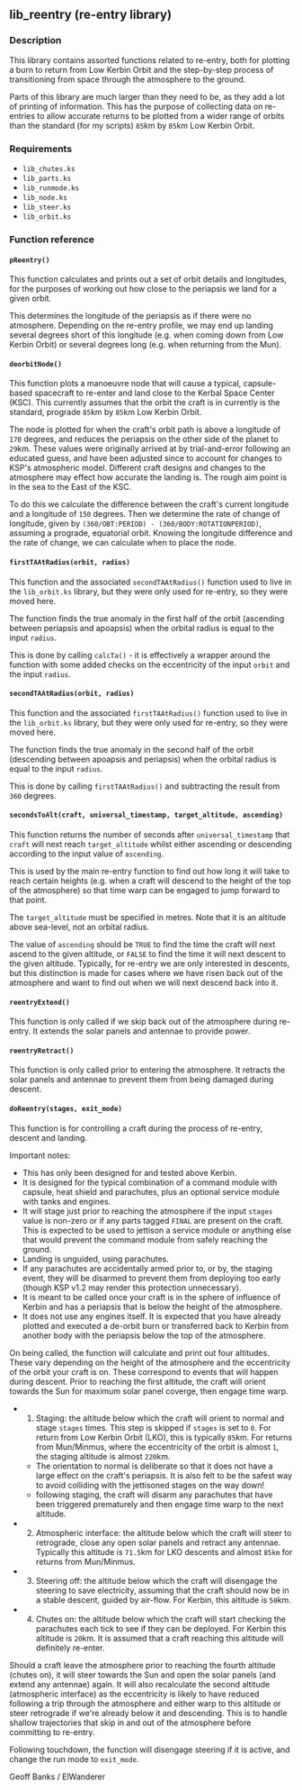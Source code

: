 ## lib\_reentry (re-entry library)

### Description

This library contains assorted functions related to re-entry, both for plotting a burn to return from Low Kerbin Orbit and the step-by-step process of transitioning from space through the atmosphere to the ground.

Parts of this library are much larger than they need to be, as they add a lot of printing of information. This has the purpose of collecting data on re-entries to allow accurate returns to be plotted from a wider range of orbits than the standard (for my scripts) `85`km by `85`km Low Kerbin Orbit.

### Requirements

* `lib_chutes.ks`
* `lib_parts.ks`
* `lib_runmode.ks`
* `lib_node.ks`
* `lib_steer.ks`
* `lib_orbit.ks`

### Function reference

#### `pReentry()`

This function calculates and prints out a set of orbit details and longitudes, for the purposes of working out how close to the periapsis we land for a given orbit.

This determines the longitude of the periapsis as if there were no atmosphere. Depending on the re-entry profile, we may end up landing several degrees short of this longitude (e.g. when coming down from Low Kerbin Orbit) or several degrees long (e.g. when returning from the Mun).

#### `deorbitNode()`

This function plots a manoeuvre node that will cause a typical, capsule-based spacecraft to re-enter and land close to the Kerbal Space Center (KSC). This currently assumes that the orbit the craft is in currently is the standard, prograde `85`km by `85`km Low Kerbin Orbit.

The node is plotted for when the craft's orbit path is above a longitude of `170` degrees, and reduces the periapsis on the other side of the planet to `29`km. These values were originally arrived at by trial-and-error following an educated guess, and have been adjusted since to account for changes to KSP's atmospheric model. Different craft designs and changes to the atmosphere may effect how accurate the landing is. The rough aim point is in the sea to the East of the KSC.

To do this we calculate the difference between the craft's current longitude and a longitude of `150` degrees. Then we determine the rate of change of longitude, given by `(360/OBT:PERIOD) - (360/BODY:ROTATIONPERIOD)`, assuming a prograde, equatorial orbit. Knowing the longitude difference and the rate of change, we can calculate when to place the node.

#### `firstTAAtRadius(orbit, radius)`

This function and the associated `secondTAAtRadius()` function used to live in the `lib_orbit.ks` library, but they were only used for re-entry, so they were moved here.

The function finds the true anomaly in the first half of the orbit (ascending between periapsis and apoapsis) when the orbital radius is equal to the input `radius`.

This is done by calling `calcTa()` - it is effectively a wrapper around the function with some added checks on the eccentricity of the input `orbit` and the input `radius`. 

#### `secondTAAtRadius(orbit, radius)`

This function and the associated `firstTAAtRadius()` function used to live in the `lib_orbit.ks` library, but they were only used for re-entry, so they were moved here.

The function finds the true anomaly in the second half of the orbit (descending between apoapsis and periapsis) when the orbital radius is equal to the input `radius`.

This is done by calling `firstTAAtRadius()` and subtracting the result from `360` degrees.

#### `secondsToAlt(craft, universal_timestamp, target_altitude, ascending)`

This function returns the number of seconds after `universal_timestamp` that `craft` will next reach `target_altitude` whilst either ascending or descending according to the input value of `ascending`.

This is used by the main re-entry function to find out how long it will take to reach certain heights (e.g. when a craft will descend to the height of the top of the atmosphere) so that time warp can be engaged to jump forward to that point.

The `target_altitude` must be specified in metres. Note that it is an altitude above sea-level, not an orbital radius.

The value of `ascending` should be `TRUE` to find the time the craft will next ascend to the given altitude, or `FALSE` to find the time it will next descent to the given altitude. Typically, for re-entry we are only interested in descents, but this distinction is made for cases where we have risen back out of the atmosphere and want to find out when we will next descend back into it.

#### `reentryExtend()`

This function is only called if we skip back out of the atmosphere during re-entry. It extends the solar panels and antennae to provide power.

#### `reentryRetract()`

This function is only called prior to entering the atmosphere. It retracts the solar panels and antennae to prevent them from being damaged during descent.

#### `doReentry(stages, exit_mode)`

This function is for controlling a craft during the process of re-entry, descent and landing. 

Important notes:
* This has only been designed for and tested above Kerbin.
* It is designed for the typical combination of a command module with capsule, heat shield and parachutes, plus an optional service module with tanks and engines.
* It will stage just prior to reaching the atmosphere if the input `stages` value is non-zero or if any parts tagged `FINAL` are present on the craft. This is expected to be used to jettison a service module or anything else that would prevent the command module from safely reaching the ground.
* Landing is unguided, using parachutes.
* If any parachutes are accidentally armed prior to, or by, the staging event, they will be disarmed to prevent them from deploying too early (though KSP v1.2 may render this protection unnecessary).
* It is meant to be called once your craft is in the sphere of influence of Kerbin and has a periapsis that is below the height of the atmosphere.
* It does not use any engines itself. It is expected that you have already plotted and executed a de-orbit burn or transferred back to Kerbin from another body with the periapsis below the top of the atmosphere.

On being called, the function will calculate and print out four altitudes. These vary depending on the height of the atmosphere and the eccentricity of the orbit your craft is on. These correspond to events that will happen during descent. Prior to reaching the first altitude, the craft will orient towards the Sun for maximum solar panel coverge, then engage time warp.
* 1. Staging: the altitude below which the craft will orient to normal and stage `stages` times. This step is skipped if `stages` is set to `0`. For return from Low Kerbin Orbit (LKO), this is typically `85`km. For returns from Mun/Minmus, where the eccentricity of the orbit is almost `1`, the staging altitude is almost `220`km.
  * The orientation to normal is deliberate so that it does not have a large effect on the craft's periapsis. It is also felt to be the safest way to avoid colliding with the jettisoned stages on the way down!
  * following staging, the craft will disarm any parachutes that have been triggered prematurely and then engage time warp to the next altitude.
* 2. Atmospheric interface: the altitude below which the craft will steer to retrograde, close any open solar panels and retract any antennae. Typically this altitude is `71.5`km for LKO descents and almost `85km` for returns from Mun/Minmus.
* 3. Steering off: the altitude below which the craft will disengage the steering to save electricity, assuming that the craft should now be in a stable descent, guided by air-flow. For Kerbin, this altitude is `50`km.
* 4. Chutes on: the altitude below which the craft will start checking the parachutes each tick to see if they can be deployed. For Kerbin this altitude is `20`km. It is assumed that a craft reaching this altitude will definitely re-enter.

Should a craft leave the atmosphere prior to reaching the fourth altitude (chutes on), it will steer towards the Sun and open the solar panels (and extend any antennae) again. It will also recalculate the second altitude (atmospheric interface) as the eccentricity is likely to have reduced following a trip through the atmosphere and either warp to this altitude or steer retrograde if we're already below it and descending. This is to handle shallow trajectories that skip in and out of the atmosphere before committing to re-entry.

Following touchdown, the function will disengage steering if it is active, and change the run mode to `exit_mode`.

Geoff Banks / ElWanderer
